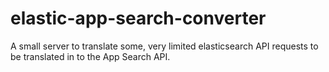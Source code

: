 # elastic-app-search-converter
A small server to translate some, very limited elasticsearch API requests to be translated in to the App Search API.
